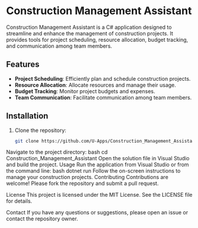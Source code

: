 # Construction Management Assistant

Construction Management Assistant is a C# application designed to streamline and enhance the management of construction projects. It provides tools for project scheduling, resource allocation, budget tracking, and communication among team members.

## Features

- **Project Scheduling**: Efficiently plan and schedule construction projects.
- **Resource Allocation**: Allocate resources and manage their usage.
- **Budget Tracking**: Monitor project budgets and expenses.
- **Team Communication**: Facilitate communication among team members.

## Installation

1. Clone the repository:
   ```bash
   git clone https://github.com/U-Apps/Construction_Management_Assistant.git
Navigate to the project directory:
bash
cd Construction_Management_Assistant
Open the solution file in Visual Studio and build the project.
Usage
Run the application from Visual Studio or from the command line:
bash
dotnet run
Follow the on-screen instructions to manage your construction projects.
Contributing
Contributions are welcome! Please fork the repository and submit a pull request.

License
This project is licensed under the MIT License. See the LICENSE file for details.

Contact
If you have any questions or suggestions, please open an issue or contact the repository owner.

